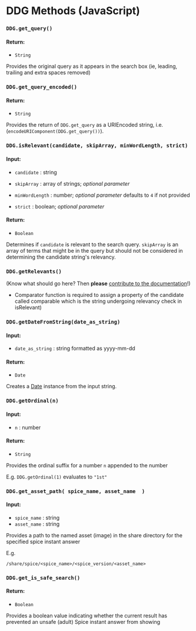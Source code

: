 # DDG Methods (JavaScript)

### `DDG.get_query()`

#### Return:
  
- `String`
  
Provides the original query as it appears in the search box (ie, leading, trailing and extra spaces removed)


### `DDG.get_query_encoded()`

#### Return:
  
- `String`

Provides the return of `DDG.get_query` as a URIEncoded string, i.e. (`encodeURIComponent(DDG.get_query())`).


### `DDG.isRelevant(candidate, skipArray, minWordLength, strict)`

#### Input:

- `candidate` : string

- `skipArray` : array of strings; *optional parameter*

-  `minWordLength` : number; *optional parameter* defaults to `4` if not provided

- `strict` : boolean; *optional parameter*

#### Return:

- `Boolean`

Determines if `candidate` is relevant to the search query. `skipArray` is an array of terms that might be in the query but should not be considered in determining the candidate string's relevancy.


### `DDG.getRelevants()`

(Know what should go here? Then **please** [contribute to the documentation](https://github.com/duckduckgo/duckduckgo-documentation/blob/master/CONTRIBUTING.md)!)

- Comparator function is required to assign a property of the candidate called comparable which is the string undergoing relevancy check in isRelevant)


### `DDG.getDateFromString(date_as_string)`

#### Input:

- `date_as_string` : string formatted as yyyy-mm-dd

#### Return:

- `Date`

Creates a [Date](https://developer.mozilla.org/en-US/docs/Web/JavaScript/Reference/Global_Objects/Date) instance from the input string.


### `DDG.getOrdinal(n)`

#### Input:

- `n` : number

#### Return:

- `String`

Provides the ordinal suffix for a number `n` appended to the number 

E.g. `DDG.getOrdinal(1)` evaluates to `"1st"`


### `DDG.get_asset_path( spice_name, asset_name  )`

#### Input:
  
- `spice_name` : string
- `asset_name` : string
  
Provides a path to the named asset (image) in the share directory for the specified spice instant answer

E.g.

`/share/spice/<spice_name>/<spice_version/<asset_name>`


### `DDG.get_is_safe_search()`

#### Return:

- `Boolean`

Provides a boolean value indicating whether the current result has prevented an unsafe (adult) Spice instant answer from showing
